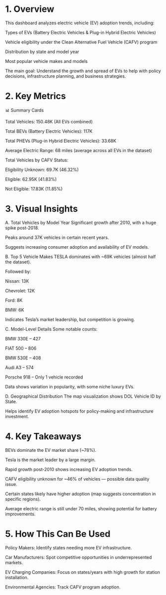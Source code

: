 # 1. Overview
This dashboard analyzes electric vehicle (EV) adoption trends, including:

Types of EVs (Battery Electric Vehicles & Plug-in Hybrid Electric Vehicles)

Vehicle eligibility under the Clean Alternative Fuel Vehicle (CAFV) program

Distribution by state and model year

Most popular vehicle makes and models

The main goal: Understand the growth and spread of EVs to help with policy decisions, infrastructure planning, and business strategies.

# 2. Key Metrics
📊 Summary Cards

Total Vehicles: 150.48K (All EVs combined)

Total BEVs (Battery Electric Vehicles): 117K

Total PHEVs (Plug-in Hybrid Electric Vehicles): 33.68K

Average Electric Range: 68 miles (average across all EVs in the dataset)

Total Vehicles by CAFV Status:

Eligibility Unknown: 69.7K (46.32%)

Eligible: 62.95K (41.83%)

Not Eligible: 17.83K (11.85%)

# 3. Visual Insights
A. Total Vehicles by Model Year
Significant growth after 2010, with a huge spike post-2018.

Peaks around 37K vehicles in certain recent years.

Suggests increasing consumer adoption and availability of EV models.

B. Top 5 Vehicle Makes
TESLA dominates with ~69K vehicles (almost half the dataset).

Followed by:

Nissan: 13K

Chevrolet: 12K

Ford: 8K

BMW: 6K

Indicates Tesla’s market leadership, but competition is growing.

C. Model-Level Details
Some notable counts:

BMW 330E – 427

FIAT 500 – 806

BMW 530E – 408

Audi A3 – 574

Porsche 918 – Only 1 vehicle recorded

Data shows variation in popularity, with some niche luxury EVs.

D. Geographical Distribution
The map visualization shows DOL Vehicle ID by State.

Helps identify EV adoption hotspots for policy-making and infrastructure investment.

# 4. Key Takeaways
BEVs dominate the EV market share (~78%).

Tesla is the market leader by a large margin.

Rapid growth post-2010 shows increasing EV adoption trends.

CAFV eligibility unknown for ~46% of vehicles — possible data quality issue.

Certain states likely have higher adoption (map suggests concentration in specific regions).

Average electric range is still under 70 miles, showing potential for battery improvements.

# 5. How This Can Be Used
Policy Makers: Identify states needing more EV infrastructure.

Car Manufacturers: Spot competitive opportunities in underrepresented markets.

EV Charging Companies: Focus on states/years with high growth for station installation.

Environmental Agencies: Track CAFV program adoption.
